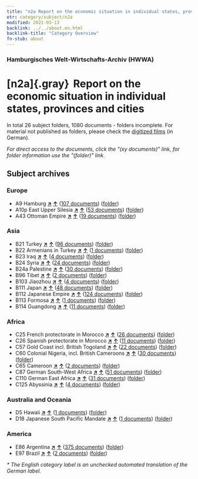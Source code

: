 ```yaml
---
title: "n2a Report on the economic situation in individual states, provinces and cities"
etr: category/subject/n2a
modified: 2021-03-13
backlink: ../../about.en.html
backlink-title: "Category Overview"
fn-stub: about
---
```


### Hamburgisches Welt-Wirtschafts-Archiv (HWWA)
# [n2a]{.gray}&#8201; Report on the economic situation in individual states, provinces and cities&#160; 





In total 26 subject folders, 1080 documents - folders incomplete.
For material not published as folders, please check the [digitized films](/film/h1_sh) (in German).

_For direct access to the documents, click the "(xy documents)" link, for folder information use the "(folder)" link._

## Subject archives



### Europe

- A9 Hamburg [**&nearr;**](../../../geo/i/140905/about.en.html "Hamburg (all folders)") [**&uarr;**](../../../geo/about.en.html#A9 "Country category system") (<a href="https://pm20.zbw.eu/dfgview/sh/140905,145026" title="about: Hamburg : Report on the economic situation in individual states, provinces and cities" target="_blank">107 documents</a>) ([folder](../../../../folder/sh/1409xx/140905/1450xx/145026/about.en.html))
- A10p East Upper Silesia [**&nearr;**](../../../geo/i/140951/about.en.html "East Upper Silesia (all folders)") [**&uarr;**](../../../geo/about.en.html#A10p "Country category system") (<a href="https://pm20.zbw.eu/dfgview/sh/140951,145026" title="about: East Upper Silesia : Report on the economic situation in individual states, provinces and cities" target="_blank">53 documents</a>) ([folder](../../../../folder/sh/1409xx/140951/1450xx/145026/about.en.html))
- A43 Ottoman Empire [**&nearr;**](../../../geo/i/141034/about.en.html "Ottoman Empire (all folders)") [**&uarr;**](../../../geo/about.en.html#A43 "Country category system") (<a href="https://pm20.zbw.eu/dfgview/sh/141034,145026" title="about: Ottoman Empire : Report on the economic situation in individual states, provinces and cities" target="_blank">19 documents</a>) ([folder](../../../../folder/sh/1410xx/141034/1450xx/145026/about.en.html))

### Asia

- B21 Turkey [**&nearr;**](../../../geo/i/141111/about.en.html "Turkey (all folders)") [**&uarr;**](../../../geo/about.en.html#B21 "Country category system") (<a href="https://pm20.zbw.eu/dfgview/sh/141111,145026" title="about: Turkey : Report on the economic situation in individual states, provinces and cities" target="_blank">96 documents</a>) ([folder](../../../../folder/sh/1411xx/141111/1450xx/145026/about.en.html))
- B22 Armenians in Turkey [**&nearr;**](../../../geo/i/141112/about.en.html "Armenians in Turkey (all folders)") [**&uarr;**](../../../geo/about.en.html#B22 "Country category system") (<a href="https://pm20.zbw.eu/dfgview/sh/141112,145026" title="about: Armenians in Turkey : Report on the economic situation in individual states, provinces and cities" target="_blank">1 documents</a>) ([folder](../../../../folder/sh/1411xx/141112/1450xx/145026/about.en.html))
- B23 Iraq [**&nearr;**](../../../geo/i/141113/about.en.html "Iraq (all folders)") [**&uarr;**](../../../geo/about.en.html#B23 "Country category system") (<a href="https://pm20.zbw.eu/dfgview/sh/141113,145026" title="about: Iraq : Report on the economic situation in individual states, provinces and cities" target="_blank">4 documents</a>) ([folder](../../../../folder/sh/1411xx/141113/1450xx/145026/about.en.html))
- B24 Syria [**&nearr;**](../../../geo/i/141114/about.en.html "Syria (all folders)") [**&uarr;**](../../../geo/about.en.html#B24 "Country category system") (<a href="https://pm20.zbw.eu/dfgview/sh/141114,145026" title="about: Syria : Report on the economic situation in individual states, provinces and cities" target="_blank">24 documents</a>) ([folder](../../../../folder/sh/1411xx/141114/1450xx/145026/about.en.html))
- B24a Palestine [**&nearr;**](../../../geo/i/141115/about.en.html "Palestine (all folders)") [**&uarr;**](../../../geo/about.en.html#B24a "Country category system") (<a href="https://pm20.zbw.eu/dfgview/sh/141115,145026" title="about: Palestine : Report on the economic situation in individual states, provinces and cities" target="_blank">30 documents</a>) ([folder](../../../../folder/sh/1411xx/141115/1450xx/145026/about.en.html))
- B96 Tibet [**&nearr;**](../../../geo/i/141259/about.en.html "Tibet (all folders)") [**&uarr;**](../../../geo/about.en.html#B96 "Country category system") (<a href="https://pm20.zbw.eu/dfgview/sh/141259,145026" title="about: Tibet : Report on the economic situation in individual states, provinces and cities" target="_blank">2 documents</a>) ([folder](../../../../folder/sh/1412xx/141259/1450xx/145026/about.en.html))
- B103 Jiaozhou [**&nearr;**](../../../geo/i/126163/about.en.html "Jiaozhou (all folders)") [**&uarr;**](../../../geo/about.en.html#B103 "Country category system") (<a href="https://pm20.zbw.eu/dfgview/sh/126163,145026" title="about: Jiaozhou : Report on the economic situation in individual states, provinces and cities" target="_blank">4 documents</a>) ([folder](../../../../folder/sh/1261xx/126163/1450xx/145026/about.en.html))
- B111 Japan [**&nearr;**](../../../geo/i/141272/about.en.html "Japan (all folders)") [**&uarr;**](../../../geo/about.en.html#B111 "Country category system") (<a href="https://pm20.zbw.eu/dfgview/sh/141272,145026" title="about: Japan : Report on the economic situation in individual states, provinces and cities" target="_blank">48 documents</a>) ([folder](../../../../folder/sh/1412xx/141272/1450xx/145026/about.en.html))
- B112 Japanese Empire [**&nearr;**](../../../geo/i/141273/about.en.html "Japanese Empire (all folders)") [**&uarr;**](../../../geo/about.en.html#B112 "Country category system") (<a href="https://pm20.zbw.eu/dfgview/sh/141273,145026" title="about: Japanese Empire : Report on the economic situation in individual states, provinces and cities" target="_blank">124 documents</a>) ([folder](../../../../folder/sh/1412xx/141273/1450xx/145026/about.en.html))
- B113 Formosa [**&nearr;**](../../../geo/i/141274/about.en.html "Formosa (all folders)") [**&uarr;**](../../../geo/about.en.html#B113 "Country category system") (<a href="https://pm20.zbw.eu/dfgview/sh/141274,145026" title="about: Formosa : Report on the economic situation in individual states, provinces and cities" target="_blank">1 documents</a>) ([folder](../../../../folder/sh/1412xx/141274/1450xx/145026/about.en.html))
- B114 Guangdong [**&nearr;**](../../../geo/i/141275/about.en.html "Guangdong (all folders)") [**&uarr;**](../../../geo/about.en.html#B114 "Country category system") (<a href="https://pm20.zbw.eu/dfgview/sh/141275,145026" title="about: Guangdong : Report on the economic situation in individual states, provinces and cities" target="_blank">11 documents</a>) ([folder](../../../../folder/sh/1412xx/141275/1450xx/145026/about.en.html))

### Africa

- C25 French protectorate in Morocco [**&nearr;**](../../../geo/i/141358/about.en.html "French protectorate in Morocco (all folders)") [**&uarr;**](../../../geo/about.en.html#C25 "Country category system") (<a href="https://pm20.zbw.eu/dfgview/sh/141358,145026" title="about: French protectorate in Morocco : Report on the economic situation in individual states, provinces and cities" target="_blank">26 documents</a>) ([folder](../../../../folder/sh/1413xx/141358/1450xx/145026/about.en.html))
- C26 Spanish protectorate in Morocco [**&nearr;**](../../../geo/i/141359/about.en.html "Spanish protectorate in Morocco (all folders)") [**&uarr;**](../../../geo/about.en.html#C26 "Country category system") (<a href="https://pm20.zbw.eu/dfgview/sh/141359,145026" title="about: Spanish protectorate in Morocco : Report on the economic situation in individual states, provinces and cities" target="_blank">11 documents</a>) ([folder](../../../../folder/sh/1413xx/141359/1450xx/145026/about.en.html))
- C57 Gold Coast incl. British Togoland [**&nearr;**](../../../geo/i/141406/about.en.html "Gold Coast incl. British Togoland (all folders)") [**&uarr;**](../../../geo/about.en.html#C57 "Country category system") (<a href="https://pm20.zbw.eu/dfgview/sh/141406,145026" title="about: Gold Coast incl. British Togoland : Report on the economic situation in individual states, provinces and cities" target="_blank">22 documents</a>) ([folder](../../../../folder/sh/1414xx/141406/1450xx/145026/about.en.html))
- C60 Colonial Nigeria, incl. British Cameroons [**&nearr;**](../../../geo/i/141409/about.en.html "Colonial Nigeria, incl. British Cameroons (all folders)") [**&uarr;**](../../../geo/about.en.html#C60 "Country category system") (<a href="https://pm20.zbw.eu/dfgview/sh/141409,145026" title="about: Colonial Nigeria, incl. British Cameroons : Report on the economic situation in individual states, provinces and cities" target="_blank">30 documents</a>) ([folder](../../../../folder/sh/1414xx/141409/1450xx/145026/about.en.html))
- C65 Cameroon [**&nearr;**](../../../geo/i/141410/about.en.html "Cameroon (all folders)") [**&uarr;**](../../../geo/about.en.html#C65 "Country category system") (<a href="https://pm20.zbw.eu/dfgview/sh/141410,145026" title="about: Cameroon : Report on the economic situation in individual states, provinces and cities" target="_blank">2 documents</a>) ([folder](../../../../folder/sh/1414xx/141410/1450xx/145026/about.en.html))
- C87 German South-West Africa [**&nearr;**](../../../geo/i/141450/about.en.html "German South-West Africa (all folders)") [**&uarr;**](../../../geo/about.en.html#C87 "Country category system") (<a href="https://pm20.zbw.eu/dfgview/sh/141450,145026" title="about: German South-West Africa : Report on the economic situation in individual states, provinces and cities" target="_blank">51 documents</a>) ([folder](../../../../folder/sh/1414xx/141450/1450xx/145026/about.en.html))
- C110 German East Africa [**&nearr;**](../../../geo/i/141471/about.en.html "German East Africa (all folders)") [**&uarr;**](../../../geo/about.en.html#C110 "Country category system") (<a href="https://pm20.zbw.eu/dfgview/sh/141471,145026" title="about: German East Africa : Report on the economic situation in individual states, provinces and cities" target="_blank">31 documents</a>) ([folder](../../../../folder/sh/1414xx/141471/1450xx/145026/about.en.html))
- C125 Abyssinia [**&nearr;**](../../../geo/i/141482/about.en.html "Abyssinia (all folders)") [**&uarr;**](../../../geo/about.en.html#C125 "Country category system") (<a href="https://pm20.zbw.eu/dfgview/sh/141482,145026" title="about: Abyssinia : Report on the economic situation in individual states, provinces and cities" target="_blank">4 documents</a>) ([folder](../../../../folder/sh/1414xx/141482/1450xx/145026/about.en.html))

### Australia and Oceania

- D5 Hawaii [**&nearr;**](../../../geo/i/141595/about.en.html "Hawaii (all folders)") [**&uarr;**](../../../geo/about.en.html#D5 "Country category system") (<a href="https://pm20.zbw.eu/dfgview/sh/141595,145026" title="about: Hawaii : Report on the economic situation in individual states, provinces and cities" target="_blank">1 documents</a>) ([folder](../../../../folder/sh/1415xx/141595/1450xx/145026/about.en.html))
- D18 Japanese South Pacific Mandate [**&nearr;**](../../../geo/i/141618/about.en.html "Japanese South Pacific Mandate (all folders)") [**&uarr;**](../../../geo/about.en.html#D18 "Country category system") (<a href="https://pm20.zbw.eu/dfgview/sh/141618,145026" title="about: Japanese South Pacific Mandate : Report on the economic situation in individual states, provinces and cities" target="_blank">1 documents</a>) ([folder](../../../../folder/sh/1416xx/141618/1450xx/145026/about.en.html))

### America

- E86 Argentina [**&nearr;**](../../../geo/i/141692/about.en.html "Argentina (all folders)") [**&uarr;**](../../../geo/about.en.html#E86 "Country category system") (<a href="https://pm20.zbw.eu/dfgview/sh/141692,145026" title="about: Argentina : Report on the economic situation in individual states, provinces and cities" target="_blank">375 documents</a>) ([folder](../../../../folder/sh/1416xx/141692/1450xx/145026/about.en.html))
- E97 Brazil [**&nearr;**](../../../geo/i/141697/about.en.html "Brazil (all folders)") [**&uarr;**](../../../geo/about.en.html#E97 "Country category system") (<a href="https://pm20.zbw.eu/dfgview/sh/141697,145026" title="about: Brazil : Report on the economic situation in individual states, provinces and cities" target="_blank">2 documents</a>) ([folder](../../../../folder/sh/1416xx/141697/1450xx/145026/about.en.html))


_* The English category label is an unchecked automated translation of the German label._


